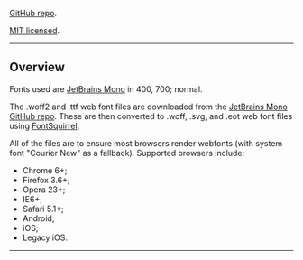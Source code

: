 [GitHub repo](https://github.com/PaulTran47/paultran47.github.io).

[MIT licensed](https://github.com/PaulTran47/paultran47.github.io/blob/master/LICENCE.md).

---

## Overview
Fonts used are [JetBrains Mono](https://www.jetbrains.com/lp/mono/) in 400, 700; normal.

The .woff2 and .ttf web font files are downloaded from the [JetBrains Mono GitHub repo](https://github.com/JetBrains/JetBrainsMono). These are then converted to .woff, .svg, and .eot web font files using [FontSquirrel](https://www.fontsquirrel.com/tools/webfont-generator). 

All of the files are to ensure most browsers render webfonts (with system font "Courier New" as a fallback). Supported browsers include:

* Chrome 6+;
* Firefox 3.6+;
* Opera 23+;
* IE6+;
* Safari 5.1+;
* Android;
* iOS;
* Legacy iOS.

---